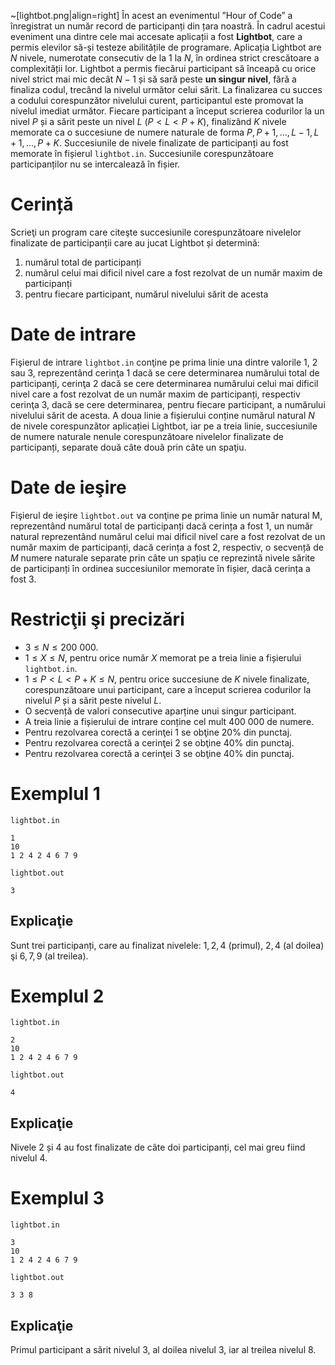 ~[lightbot.png|align=right]
În acest an evenimentul ”Hour of Code” a înregistrat un număr record de participanți din țara noastră. În cadrul acestui eveniment una dintre cele mai accesate aplicații a fost **Lightbot**, care a permis elevilor să-și testeze abilitățile de programare.
Aplicația Lightbot are $N$ nivele, numerotate consecutiv de la $1$ la $N$, în ordinea strict crescătoare a complexității lor. Lightbot a permis fiecărui participant să înceapă cu orice nivel strict mai mic decât $N - 1$ și să sară peste **un singur nivel**, fără a finaliza codul, trecând la nivelul următor celui sărit. La finalizarea cu succes a codului corespunzător nivelului curent, participantul este promovat la nivelul imediat următor. Fiecare participant a început scrierea codurilor la un nivel $P$ și a sărit peste un nivel $L$ ($P \lt L \lt P + K$), finalizând $K$ nivele memorate ca o succesiune de numere naturale de forma $P, P + 1, ..., L - 1, L + 1, ..., P + K$. Succesiunile de nivele finalizate de participanți au fost memorate în fișierul `lightbot.in`. Succesiunile corespunzătoare participanților nu se intercalează în fișier.

# Cerință

Scrieţi un program care citeşte succesiunile corespunzătoare nivelelor finalizate de participanții care au jucat Lightbot și determină:

1. numărul total de participanți
2. numărul celui mai dificil nivel care a fost rezolvat de un număr maxim de participanți
3. pentru fiecare participant, numărul nivelului sărit de acesta

# Date de intrare

Fişierul de intrare `lightbot.in` conţine pe prima linie una dintre valorile $1$, $2$ sau $3$, reprezentând cerinţa $1$ dacă se cere determinarea numărului total de participanți, cerinţa $2$ dacă se cere determinarea numărului celui mai dificil nivel care a fost rezolvat de un număr maxim de participanți, respectiv cerinţa $3$, dacă se cere determinarea, pentru fiecare participant, a numărului nivelului sărit de acesta.
A doua linie a fișierului conține numărul natural $N$ de nivele corespunzător aplicației Lightbot, iar pe a treia linie, succesiunile de numere naturale nenule corespunzătoare nivelelor finalizate de participanți, separate două câte două prin câte un spaţiu.

# Date de ieşire

Fişierul de ieşire `lightbot.out` va conţine pe prima linie un număr natural M, reprezentând numărul total de participanți dacă cerința a fost $1$, un număr natural reprezentând numărul celui mai dificil nivel care a fost rezolvat de un număr maxim de participanți, dacă cerința a fost $2$, respectiv, o secvență de $M$ numere naturale separate prin câte un spațiu ce reprezintă nivele sărite de participanți în ordinea succesiunilor memorate în fișier, dacă cerința a fost $3$.

# Restricţii şi precizări

* $3 \leq N \leq 200 \ 000$.
* $1 \leq X \leq N$, pentru orice număr $X$ memorat pe a treia linie a fișierului `lightbot.in`.
* $1 \leq P \lt L \lt P + K \leq N$, pentru orice succesiune de $K$ nivele finalizate, corespunzătoare unui participant, care a început scrierea codurilor la nivelul $P$ și a sărit peste nivelul $L$.
* O secvență de valori consecutive aparține unui singur participant.
* A treia linie a fișierului de intrare conține cel mult $400 \ 000$ de numere.
* Pentru rezolvarea corectă a cerinţei $1$ se obţine $20\%$ din punctaj.
* Pentru rezolvarea corectă a cerinţei $2$ se obţine $40\%$ din punctaj.
* Pentru rezolvarea corectă a cerinţei $3$ se obţine $40\%$ din punctaj.

# Exemplul 1

`lightbot.in`
```
1
10
1 2 4 2 4 6 7 9
```

`lightbot.out`
```
3
```

## Explicaţie

Sunt trei participanți, care au finalizat nivelele: $1, 2, 4$ (primul), $2, 4$ (al doilea) şi $6, 7, 9$ (al treilea).

# Exemplul 2

`lightbot.in`
```
2
10
1 2 4 2 4 6 7 9
```

`lightbot.out`
```
4
```

## Explicaţie

Nivele $2$ și $4$ au fost finalizate de câte doi participanți, cel mai greu fiind nivelul $4$.

# Exemplul 3

`lightbot.in`
```
3
10
1 2 4 2 4 6 7 9
```

`lightbot.out`
```
3 3 8
```

## Explicaţie

Primul participant a sărit nivelul $3$, al doilea nivelul $3$, iar al treilea nivelul $8$.
